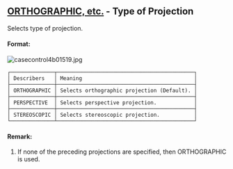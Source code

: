 ## [ORTHOGRAPHIC, etc.](https://nexus.hexagon.com/documentationcenter/bundle/MSC_Nastran_2022.4/page/Nastran_Combined_Book/qrg/casecontrol4b/TOC.ORTHOGRAPHIC.etc.xhtml) - Type of Projection

Selects type of projection.

#### Format:

![casecontrol4b01519.jpg](https://help-be.hexagonmi.com/bundle/MSC_Nastran_2022.4/page/Nastran_Combined_Book/qrg/casecontrol4b/../../../assets/casecontrol4b01519.jpg?_LANG=enus)  

```text
┌──────────────┬────────────────────────────────────────────┐
│ Describers   │ Meaning                                    │
├──────────────┼────────────────────────────────────────────┤
│ ORTHOGRAPHIC │ Selects orthographic projection (Default). │
├──────────────┼────────────────────────────────────────────┤
│ PERSPECTIVE  │ Selects perspective projection.            │
├──────────────┼────────────────────────────────────────────┤
│ STEREOSCOPIC │ Selects stereoscopic projection.           │
└──────────────┴────────────────────────────────────────────┘
```

#### Remark:

1. If none of the preceding projections are specified, then ORTHOGRAPHIC is used.
